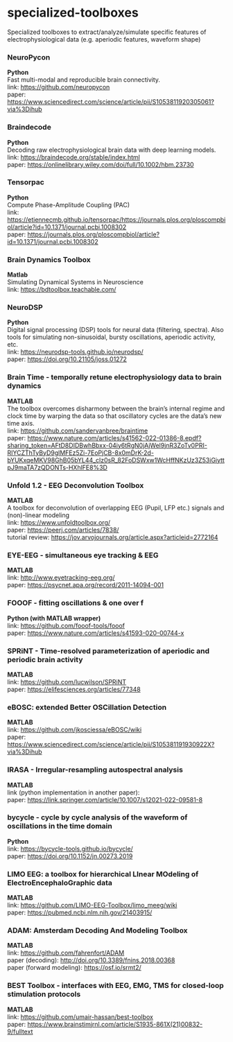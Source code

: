 # specialized-toolboxes
Specialized toolboxes to extract/analyze/simulate specific features of electrophysiological data (e.g. aperiodic features, waveform shape)<br>

### NeuroPycon
**Python**<br/>
Fast multi-modal and reproducible brain connectivity.<br/>
link: https://github.com/neuropycon<br/>
paper: https://www.sciencedirect.com/science/article/pii/S1053811920305061?via%3Dihub<br/>

### Braindecode
**Python**<br/>
Decoding raw electrophysiological brain data with deep learning models.<br/>
link: https://braindecode.org/stable/index.html<br/>
paper: https://onlinelibrary.wiley.com/doi/full/10.1002/hbm.23730<br/>

### Tensorpac
**Python**<br/>
Compute Phase-Amplitude Coupling (PAC)<br/>
link: https://etiennecmb.github.io/tensorpac/https://journals.plos.org/ploscompbiol/article?id=10.1371/journal.pcbi.1008302<br/>
paper: https://journals.plos.org/ploscompbiol/article?id=10.1371/journal.pcbi.1008302<br/>

### Brain Dynamics Toolbox
**Matlab**<br/>
Simulating Dynamical Systems in Neuroscience<br/>
link: https://bdtoolbox.teachable.com/

### NeuroDSP
**Python**<br/>
Digital signal processing (DSP) tools for neural data (filtering, spectra). Also tools for simulating non-sinusoidal, bursty oscillations, aperiodic activity, etc.<br/>
link: https://neurodsp-tools.github.io/neurodsp/<br/>
paper:  https://doi.org/10.21105/joss.01272<br/>

### Brain Time - temporally retune electrophysiology data to brain dynamics
**MATLAB**<br/>
The toolbox overcomes disharmony between the brain’s internal regime and clock time by warping the data so that oscillatory cycles are the data’s new time axis.<br/>
link: https://github.com/sandervanbree/braintime<br/>
paper: https://www.nature.com/articles/s41562-022-01386-8.epdf?sharing_token=AFtD8DIDBwhBbxx-04iy6tRgN0jAjWel9jnR3ZoTv0PRI-RIYCZThTyByD9glMFEz5Zi-7EoPjCB-8x0mDrK-2d-bYUKxqeMKV98GhB05bYL44_clz0sR_82FoDSWxw1WcHffNKzUz3Z53iGiyttpJ9maTA7zQDONTs-HXhlFE8%3D<br/>

### Unfold 1.2 - EEG Deconvolution Toolbox
**MATLAB**<br/>
A toolbox for deconvolution of overlapping EEG (Pupil, LFP etc.) signals and (non)-linear modeling<br/>
link: https://www.unfoldtoolbox.org/<br/>
paper: https://peerj.com/articles/7838/<br/>
tutorial review: https://jov.arvojournals.org/article.aspx?articleid=2772164<br/>

### EYE-EEG - simultaneous eye tracking & EEG
**MATLAB**<br/>
link: http://www.eyetracking-eeg.org/<br/>
paper: https://psycnet.apa.org/record/2011-14094-001<br/>

### FOOOF - fitting oscillations & one over f<br/>
**Python (with MATLAB wrapper)**<br/>
link: https://github.com/fooof-tools/fooof <br/>
paper: https://www.nature.com/articles/s41593-020-00744-x

### SPRiNT - Time-resolved parameterization of aperiodic and periodic brain activity <br/>
**MATLAB**<br/>
link: https://github.com/lucwilson/SPRiNT<br/>
paper: https://elifesciences.org/articles/77348

### eBOSC: extended Better OSCillation Detection<br/>
**MATLAB**<br/>
link: https://github.com/jkosciessa/eBOSC/wiki <br/>
paper: https://www.sciencedirect.com/science/article/pii/S105381191930922X?via%3Dihub

### IRASA - Irregular-resampling autospectral analysis<br/>
**MATLAB**<br/>
link (python implementation in another paper): <br/>
paper: https://link.springer.com/article/10.1007/s12021-022-09581-8<br/>

### bycycle - cycle by cycle analysis of the waveform of oscillations in the time domain <br/>
**Python**<br/>
link: https://bycycle-tools.github.io/bycycle/  <br/>
paper:  https://doi.org/10.1152/jn.00273.2019

### LIMO EEG: a toolbox for hierarchical LInear MOdeling of ElectroEncephaloGraphic data <br/>
**MATLAB**<br/>
link: https://github.com/LIMO-EEG-Toolbox/limo_meeg/wiki<br/>
paper: https://pubmed.ncbi.nlm.nih.gov/21403915/

### ADAM: Amsterdam Decoding And Modeling Toolbox
**MATLAB**<br/>
link: https://github.com/fahrenfort/ADAM <br/>
paper (decoding): http://doi.org/10.3389/fnins.2018.00368 <br/>
paper (forward modeling): https://osf.io/srmt2/ <br/>

### BEST Toolbox - interfaces with EEG, EMG, TMS for closed-loop stimulation protocols  <br/>
**MATLAB**<br/>
link: https://github.com/umair-hassan/best-toolbox  <br/>
paper:  https://www.brainstimjrnl.com/article/S1935-861X(21)00832-9/fulltext



